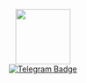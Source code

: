 <div id="header" align="center">
  <img src="https://media2.giphy.com/media/v1.Y2lkPTc5MGI3NjExOGE3NWw0ZWk4ZmhuZGtxZGpxdzRhajNmMXJpd2RodzY0dWtwNTU0dSZlcD12MV9pbnRlcm5hbF9naWZfYnlfaWQmY3Q9cw/jdPMeyv9rn0hZHh8n9/giphy.gif" width="100"/>
</div>
<div id="badges" align="center">
  <a href="https://t.me/Ortert">
    <img src="https://img.shields.io/badge/Telegram-blue?logo=telegram&logoColor=white" alt="Telegram Badge"/>
  </a>
</div>
